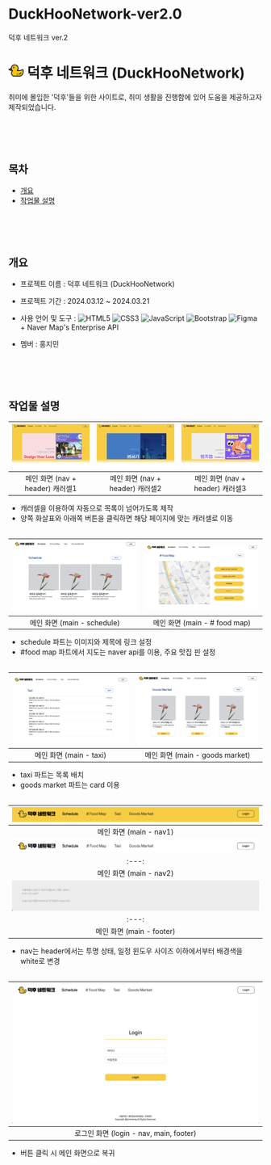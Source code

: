 # DuckHooNetwork-ver2.0

덕후 네트워크 ver.2

# <img src="images/free-icon-duck-324830.png" style="width: 30px; height: 30px;" /> 덕후 네트워크 (DuckHooNetwork)

취미에 몰입한 '덕후'들을 위한 사이트로, 취미 생활을 진행함에 있어 도움을 제공하고자 제작되었습니다.
<br><br><br><br><br>

## 목차

- [개요](#개요)
- [작업물 설명](#작업물-설명)
  <br><br><br><br><br>

## 개요

- 프로젝트 이름 : 덕후 네트워크 (DuckHooNetwork)
- 프로젝트 기간 : 2024.03.12 ~ 2024.03.21
- 사용 언어 및 도구 : ![HTML5](https://img.shields.io/badge/html5-%23E34F26.svg?style=for-the-badge&logo=html5&logoColor=white) ![CSS3](https://img.shields.io/badge/css3-%231572B6.svg?style=for-the-badge&logo=css3&logoColor=white) ![JavaScript](https://img.shields.io/badge/javascript-%23323330.svg?style=for-the-badge&logo=javascript&logoColor=%23F7DF1E) ![Bootstrap](https://img.shields.io/badge/bootstrap-%238511FA.svg?style=for-the-badge&logo=bootstrap&logoColor=white) ![Figma](https://img.shields.io/badge/figma-%23F24E1E.svg?style=for-the-badge&logo=figma&logoColor=white) + Naver Map's Enterprise API

- 멤버 : 홍지민
  <br><br><br><br><br>

## 작업물 설명

| ![](images/readme/readmeimg1.png) | ![](images/readme/readmeimg2.png) | ![](images/readme/readmeimg3.png) |
| :-------------------------------: | :-------------------------------: | :-------------------------------: |
| 메인 화면 (nav + header) 캐러셀1  | 메인 화면 (nav + header) 캐러셀2  | 메인 화면 (nav + header) 캐러셀3  |

- 캐러셀을 이용하여 자동으로 목록이 넘어가도록 제작
- 양쪽 화살표와 아래쪽 버튼을 클릭하면 해당 페이지에 맞는 캐러셀로 이동
  <br><br>

| ![](images/readme/readmeimg4.png) | ![](images/readme/readmeimg5.png) |
| :-------------------------------: | :-------------------------------: |
|    메인 화면 (main - schedule)    |   메인 화면 (main - # food map)   |

- schedule 파트는 이미지와 제목에 링크 설정
- #food map 파트에서 지도는 naver api를 이용, 주요 맛집 핀 설정
  <br><br>

| ![](images/readme/readmeimg6.png) | ![](images/readme/readmeimg7.png) |
| :-------------------------------: | :-------------------------------: |
|      메인 화면 (main - taxi)      |  메인 화면 (main - goods market)  |

- taxi 파트는 목록 배치
- goods market 파트는 card 이용
  <br><br>

| ![](images/readme/readmeimg8.png)  |
| :--------------------------------: |
|      메인 화면 (main - nav1)       |
| ![](images/readme/readmeimg9.png)  |
|               :---:                |
|      메인 화면 (main - nav2)       |
| ![](images/readme/readmeimg10.png) |
|               :---:                |
|     메인 화면 (main - footer)      |

- nav는 header에서는 투명 상태, 일정 윈도우 사이즈 이하에서부터 배경색을 white로 변경
  <br><br>

|   ![](images/readme/readmeimg11.png)    |
| :-------------------------------------: |
| 로그인 화면 (login - nav, main, footer) |

- 버튼 클릭 시 메인 화면으로 복귀
  <br><br><br><br><br>
